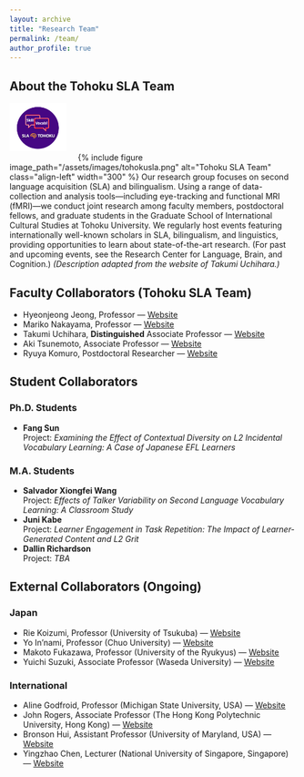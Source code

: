 ```yaml
---
layout: archive
title: "Research Team"
permalink: /team/
author_profile: true
---
```


## About the Tohoku SLA Team
<img src="https://raw.githubusercontent.com/maieryo/maieryo.github.io/master/assets/tohokusla.png"
     alt="Tohoku SLA Team"
     width="100"
     class="align-left"
     style="margin:0 1rem 1rem 0;" />
{% include figure
   image_path="/assets/images/tohokusla.png"
   alt="Tohoku SLA Team"
   class="align-left"
   width="300"
%}
Our research group focuses on second language acquisition (SLA) and bilingualism. Using a range of data-collection and analysis tools—including eye-tracking and functional MRI (fMRI)—we conduct joint research among faculty members, postdoctoral fellows, and graduate students in the Graduate School of International Cultural Studies at Tohoku University. We regularly host events featuring internationally well-known scholars in SLA, bilingualism, and linguistics, providing opportunities to learn about state-of-the-art research. (For past and upcoming events, see the Research Center for Language, Brain, and Cognition.) *(Description adapted from the website of Takumi Uchihara.)*
<div style="clear:both;"></div>

## Faculty Collaborators (Tohoku SLA Team)
- Hyeonjeong Jeong, Professor — [Website](https://sites.google.com/view/hyeonjeong-jeong/home)
- Mariko Nakayama, Professor — [Website](https://www.intcul.tohoku.ac.jp/igpls/people/mariko-nakayama/)
- Takumi Uchihara, **Distinguished** Associate Professor — [Website](https://takumiuchihara.weebly.com/)
- Aki Tsunemoto, Associate Professor — [Website](https://akitsunemoto.wordpress.com/)
- Ryuya Komuro, Postdoctoral Researcher — [Website](https://researchmap.jp/Komuro-Ryuya)

## Student Collaborators
### Ph.D. Students
- **Fang Sun**  
  Project: *Examining the Effect of Contextual Diversity on L2 Incidental Vocabulary Learning: A Case of Japanese EFL Learners*

### M.A. Students
- **Salvador Xiongfei Wang**  
  Project: *Effects of Talker Variability on Second Language Vocabulary Learning: A Classroom Study*
- **Juni Kabe**  
  Project: *Learner Engagement in Task Repetition: The Impact of Learner-Generated Content and L2 Grit*
- **Dallin Richardson**  
  Project: *TBA*

## External Collaborators (Ongoing)
### Japan
- Rie Koizumi, Professor (University of Tsukuba) — [Website](https://sites.google.com/view/riekoizumiwebsite/home/)
- Yo In’nami, Professor (Chuo University) — [Website](https://sites.google.com/site/yoinnami/home?authuser=0)
- Makoto Fukazawa, Professor (University of the Ryukyus) — [Website](https://kenkyushadb.lab.u-ryukyu.ac.jp/html/100000963_en.html)
- Yuichi Suzuki, Associate Professor (Waseda University) — [Website](https://yuichisuzuki.net/)

### International
- Aline Godfroid, Professor (Michigan State University, USA) — [Website](https://sls.msu.edu/aline-godfroid-2/)
- John Rogers, Associate Professor (The Hong Kong Polytechnic University, Hong Kong) — [Website](https://www.polyu.edu.hk/engl/people/academic-staff/prof-john-rogers/?sc_lang=en)
- Bronson Hui, Assistant Professor (University of Maryland, USA) — [Website](https://bronson-hui.github.io/index.html)
- Yingzhao Chen, Lecturer (National University of Singapore, Singapore) — [Website](https://sites.google.com/view/yingzhaochen)

<br>
<br>
<br>
